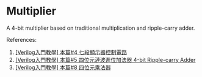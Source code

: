 # Multiplier
A 4-bit multiplier based on traditional multiplication and ripple-carry adder.

References:

1. [[Verilog入門教學] 本篇#4 七段顯示器控制電路](https://www.youtube.com/watch?v=1T2yZmuctDU&list=PLkH9pBMaZuHQ0_P26d8ctZSd9trPajCmI&index=9&ab_channel=MerakChannel%E5%A4%A9%E7%92%87)
2. [[Verilog入門教學] 本篇#5 四位元漣波進位加法器 4-bit Ripple-carry Adder](https://www.youtube.com/watch?v=rqY5nzcEZdA&list=PLkH9pBMaZuHQ0_P26d8ctZSd9trPajCmI&index=10&ab_channel=MerakChannel%E5%A4%A9%E7%92%87)
3. [[Verilog入門教學] 本篇#8 四位元乘法器](https://www.youtube.com/watch?v=FqSuNSuNtKI&list=PLkH9pBMaZuHQ0_P26d8ctZSd9trPajCmI&index=13&ab_channel=MerakChannel%E5%A4%A9%E7%92%87)

